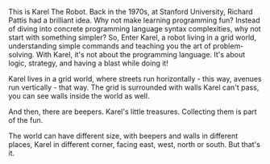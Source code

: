 This is Karel The Robot. 
Back in the 1970s, at Stanford University, Richard Pattis had a brilliant idea. Why not make learning programming fun?
Instead of diving into concrete programming language syntax complexities, why not start with something simpler?
So, Enter Karel, a robot living in a grid world, understanding simple commands and teaching you the art of problem-solving.
With Karel, it's not about the programming language. It's about logic, strategy, and having a blast while doing it!

Karel lives in a grid world, where streets run horizontally - this way, avenues run vertically - that way. The grid is surrounded with walls Karel can't pass, you can see walls inside the world as well.

And then, there are beepers. Karel's little treasures. Collecting them is part of the fun.

The world can have different size, with beepers and walls in different places, Karel in different corner, facing east, west, north or south. But that's it.

